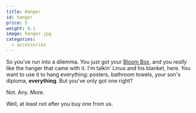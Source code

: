 ```yaml
---
title: Hanger
id: hanger
price: 5
weight: 0.1
image: hanger.jpg
categories:
  - accessories
---
```


So you've run into a dilemma. You just got your [Bloom Box](/store/bloom-box), and you *really* like the hanger that came with it. I'm talkin' Linus and his blanket, here. You want to use it to hang everything: posters, bathroom towels, your son's diploma, **everything**. But you've only got one right?

Not. Any. More.

Well, at least not after you buy one from us.
